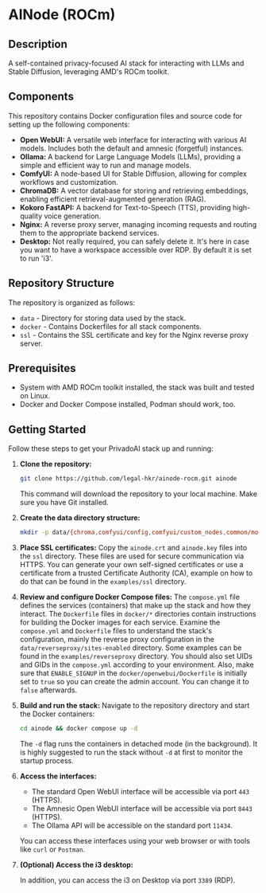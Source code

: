 # AINode (ROCm)

## Description

A self-contained privacy-focused AI stack for interacting with LLMs and Stable Diffusion, leveraging AMD's ROCm toolkit.

## Components

This repository contains Docker configuration files and source code for setting up the following components:

*   **Open WebUI:** A versatile web interface for interacting with various AI models. Includes both the default and amnesic (forgetful) instances.
*   **Ollama:** A backend for Large Language Models (LLMs), providing a simple and efficient way to run and manage models.
*   **ComfyUI:** A node-based UI for Stable Diffusion, allowing for complex workflows and customization.
*   **ChromaDB:** A vector database for storing and retrieving embeddings, enabling efficient retrieval-augmented generation (RAG).
*   **Kokoro FastAPI:** A backend for Text-to-Speech (TTS), providing high-quality voice generation.
*   **Nginx:** A reverse proxy server, managing incoming requests and routing them to the appropriate backend services.
*   **Desktop:** Not really required, you can safely delete it. It's here in case you want to have a workspace accessible over RDP. By default it is set to run 'i3'.

## Repository Structure
The repository is organized as follows:

*   `data` - Directory for storing data used by the stack.
*   `docker` - Contains Dockerfiles for all stack components.
*   `ssl` - Contains the SSL certificate and key for the Nginx reverse proxy server.

## Prerequisites

*   System with AMD ROCm toolkit installed, the stack was built and tested on Linux.
*   Docker and Docker Compose installed, Podman should work, too.
## Getting Started

Follow these steps to get your PrivadoAI stack up and running:

1.  **Clone the repository:**
    ```bash
    git clone https://github.com/legal-hkr/ainode-rocm.git ainode
    ```
    This command will download the repository to your local machine. Make sure you have Git installed.

2.  **Create the data directory structure:**
    ```bash
    mkdir -p data/{chroma,comfyui/config,comfyui/custom_nodes,common/models,desktop/home,desktop/home_i3,ollama,openwebui/data,reverseproxy/sites_enabled} ssl
    ```

3.  **Place SSL certificates:**
    Copy the `ainode.crt` and `ainode.key` files into the `ssl` directory. These files are used for secure communication via HTTPS. You can generate your own self-signed certificates or use a certificate from a trusted Certificate Authority (CA), example on how to do that can be found in the `examples/ssl` directory.

4.  **Review and configure Docker Compose files:**
    The `compose.yml` file defines the services (containers) that make up the stack and how they interact. The `Dockerfile` files in `docker/*` directories contain instructions for building the Docker images for each service. Examine the `compose.yml` and `Dockerfile` files to understand the stack's configuration, mainly the reverse proxy configuration in the `data/reverseproxy/sites-enabled` directory. Some examples can be found in the `examples/reverseproxy` directory. You should also set UIDs and GIDs in the `compose.yml` according to your environment. Also, make sure that `ENABLE_SIGNUP` in the `docker/openwebui/Dockerfile` is initially set to `true` so you can create the admin account. You can change it to `false` afterwards.

5.  **Build and run the stack:**
    Navigate to the repository directory and start the Docker containers:
    ```bash
    cd ainode && docker compose up -d
    ```
    The `-d` flag runs the containers in detached mode (in the background). It is highly suggested to run the stack without `-d` at first to monitor the startup process.

6.  **Access the interfaces:**
    *   The standard Open WebUI interface will be accessible via port `443` (HTTPS).
    *   The Amnesic Open WebUI interface will be accessible via port `8443` (HTTPS).
    *   The Ollama API will be accessible on the standard port `11434`.

    You can access these interfaces using your web browser or with tools like `curl` or `Postman`.

7.  **(Optional) Access the i3 desktop:**

    In addition, you can access the i3 on Desktop via port `3389` (RDP).
